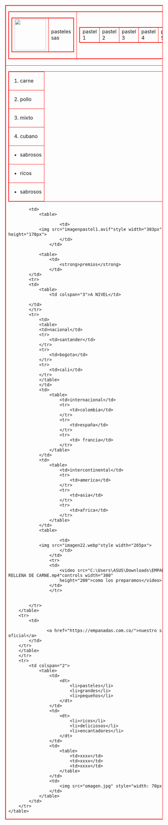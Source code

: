 <!DOCTYPE html>
<html lang="en">
<head>
    <meta charset="UTF-8">
    <meta name="viewport" content="width=device-width, initial-scale=1.0">
    <title>Document</title>
    <style>
        table, td{
            border: 1px solid red;
            border-collapse: collapse;
        }
    </style>
</head>
<body>
    <table>
        <tr>
            <td colspan="2">
                <table>
            <td>
                <table>
            <td>
                <img src="imagen33.webp" style="width: 100px;"
            </td>
            <td>
                pasteles sas
            </td>
                </table>
            </td>
            <td>
                <table>
                    <td>
                        pastel 1
                    </td>
                    <td>pastel 2</td>
                    <td>pastel 3</td>
                    <td>pastel 4</td>
                    <td>pastel 5</td>
                </table>
            </td>
            </table>
            </td>
        </tr>
        <tr>
            <td>
                <table>
                    <tr>
                    <td>
                        <ol>
                            <li>carne</li>
                        </ol>
                    </td>
                    </tr>
                    <tr>
                        <td>
                        <ol start="2">
                            <li>pollo</li>
                        </ol>
                        </td>
                    </tr>
                    <tr>
                        <td>
                            <ol start="3">
                                <li>mixto</li>
                            </ol>
                        </td>
                    </tr>
                    <tr>
                        <td>
                            <ol start="4">
                                <li>cubano</li>
                            </ol>
                        </td>
                    </tr>
                    <tr>
                        <td>
                            <ul>
                                <li>sabrosos</li>
                            </ul>
                        </td>
                    </tr>
                    <tr>
                        <td>
                            <ul>
                                <li>ricos</li>
                            </ul>
                        </td>
                    </tr>
                    <tr>
                        <td>
                            <ul>
                                <li>sabrosos</li>
                            </ul>
                        </td>
                    </tr>
                </table>
           
            <td>
                <table>
                    
                        <td>
                <img src="imagenpastel1.avif"style width="303px" height="170px">
                        </td>
                    </td>

                <table>
                    <td>
                        <strong>premios</strong>
                    </td>
            </td>
            <tr>
            <td>
                <table>
                    <td colspan="3">A NIVEL</td>

            </td>
            </tr>
            <tr>
                <td>
                <table>
                <td>nacional</td>
                <tr>
                    <td>santander</td>
                </tr>
                <tr>
                    <td>bogota</td>
                </tr>
                <tr>
                    <td>cali</td>
                </tr>
                </table>
                </td>
                <td>
                    <table>
                        <td>internacional</td>
                        <tr>
                            <td>colombia</td>
                        </tr>
                        <tr>
                            <td>españa</td>
                        </tr>
                        <tr>
                            <td> francia</td>
                        </tr>
                    </table>
                </td>
                <td>
                    <table>
                        <td>intercontinental</td>
                        <tr>
                            <td>america</td>
                        </tr>
                        <tr>
                            <td>asia</td>
                        </tr>
                        <tr>
                            <td>africa</td>
                        </tr>
                    </table>
                </td>
                <table>
                    
                        <td>
                <img src="imagen22.webp"style width="265px">
                        </td>
                    </td>
                    <tr>
                    <td>
                        <video src="C:\Users\ASUS\Downloads\EMPANADA RELLENA DE CARNE.mp4"controls width="300"
                        height="200">como los preparamos</video>
                    </td>
                    </tr>
                
                    
            </tr>
        </table>
        <tr>
            <td>
                
                   <a href="https://empanadas.com.co/">nuestro sitio oficial</a>
            </td>
        </tr>
        </table>
        </tr>
        <tr>
            <td colspan="2">
                <table>
                    <td>
                        <dt>
                            <li>pasteles</li>
                            <li>grandes</li>
                            <li>pequeños</li>
                        </dt>
                    </td>
                    <td>
                        <dt>
                            <li>ricos</li>
                            <li>deliciosos</li>
                            <li>encantadores</li>
                        </dt>
                    </td>
                    <td>
                        <table>
                            <td>xxxx</td>
                            <td>xxxx</td>
                            <td>xxxx</td>
                        </table>
                    </td>
                    <td>
                        <img src="omagen.jpg" style="width: 70px;">
                    </td>
                </table>
            </td>
        </tr>
    </table>
</body>
</html>
